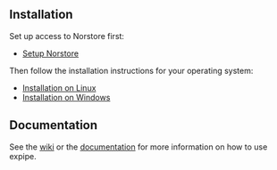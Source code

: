 ## Installation

Set up access to Norstore first:

- [Setup Norstore](https://github.com/CINPLA/expipe/wiki/Setup-Norstore)

Then follow the installation instructions for your operating system:

- [Installation on Linux](https://github.com/CINPLA/expipe/wiki/Installation-on-Linux)
- [Installation on Windows](https://github.com/CINPLA/expipe/wiki/Installation-on-Windows)

## Documentation

See the [wiki](https://github.com/CINPLA/expipe-plugin-cinpla/wiki/) or the [documentation](http://cinpla.github.io/expipe) 
for more information on how to use expipe.
